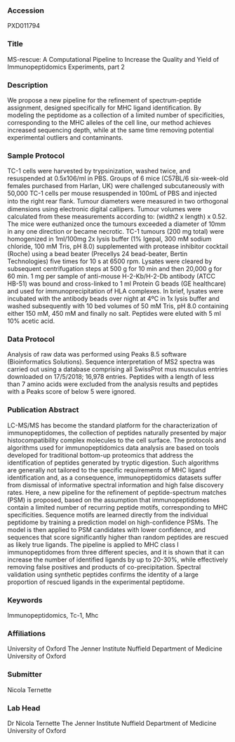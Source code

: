 ### Accession
PXD011794

### Title
MS-rescue: A Computational Pipeline to Increase the Quality and Yield of Immunopeptidomics Experiments, part 2

### Description
We propose a new pipeline for the refinement of spectrum-peptide assignment, designed specifically for MHC ligand identification. By modeling the peptidome as a collection of a limited number of specificities, corresponding to the MHC alleles of the cell line, our method achieves increased sequencing depth, while at the same time removing potential experimental outliers and contaminants.

### Sample Protocol
TC-1 cells were harvested by trypsinization, washed twice, and resuspended at 0.5x106/ml in PBS. Groups of 6 mice (C57BL/6 six-week-old females purchased from Harlan, UK) were challenged subcutaneously with 50,000 TC-1 cells per mouse resuspended in 100mL of PBS and injected into the right rear ﬂank. Tumour diameters were measured in two orthogonal dimensions using electronic digital callipers. Tumour volumes were calculated from these measurements according to: (width2 x length) x 0.52. The mice were euthanized once the tumours exceeded a diameter of 10mm in any one direction or became necrotic.  TC-1 tumours (200 mg total) were homogenized in 1ml/100mg 2x lysis buffer (1% Igepal, 300 mM sodium chloride, 100 mM Tris, pH 8.0) supplemented with protease inhibitor cocktail (Roche) using a bead beater (Precellys 24 bead-beater, Bertin Technologies) five times for 10 s at 6500 rpm. Lysates were cleared by subsequent centrifugation steps at 500 g for 10 min and then 20,000 g for 60 min. 1 mg per sample of anti-mouse H-2-Kb/H-2-Db antibody (ATCC HB-51) was bound and cross-linked to 1 ml Protein G beads (GE healthcare) and used for immunoprecipitation of HLA complexes. In brief, lysates were incubated with the antibody beads over night at 4ºC in 1x lysis buffer and washed subsequently with 10 bed volumes of 50 mM Tris, pH 8.0 containing either 150 mM, 450 mM and finally no salt. Peptides were eluted with 5 ml 10% acetic acid.

### Data Protocol
Analysis of raw data was performed using Peaks 8.5 software (Bioinformatics Solutions). Sequence interpretation of MS2 spectra was carried out using a database comprising all SwissProt mus musculus entries downloaded on 17/5/2018; 16,978 entries. Peptides with a length of less than 7 amino acids were excluded from the analysis results and peptides with a Peaks score of below 5 were ignored.

### Publication Abstract
LC-MS/MS has become the standard platform for the characterization of immunopeptidomes, the collection of peptides naturally presented by major histocompatibility complex molecules to the cell surface. The protocols and algorithms used for immunopeptidomics data analysis are based on tools developed for traditional bottom-up proteomics that address the identification of peptides generated by tryptic digestion. Such algorithms are generally not tailored to the specific requirements of MHC ligand identification and, as a consequence, immunopeptidomics datasets suffer from dismissal of informative spectral information and high false discovery rates. Here, a new pipeline for the refinement of peptide-spectrum matches (PSM) is proposed, based on the assumption that immunopeptidomes contain a limited number of recurring peptide motifs, corresponding to MHC specificities. Sequence motifs are learned directly from the individual peptidome by training a prediction model on high-confidence PSMs. The model is then applied to PSM candidates with lower confidence, and sequences that score significantly higher than random peptides are rescued as likely true ligands. The pipeline is applied to MHC class I immunopeptidomes from three different species, and it is shown that it can increase the number of identified ligands by up to 20-30%, while effectively removing false positives and products of co-precipitation. Spectral validation using synthetic peptides confirms the identity of a large proportion of rescued ligands in the experimental peptidome.

### Keywords
Immunopeptidomics, Tc-1, Mhc

### Affiliations
University of Oxford
The Jenner Institute Nuffield Department of Medicine University of Oxford

### Submitter
Nicola Ternette

### Lab Head
Dr Nicola Ternette
The Jenner Institute Nuffield Department of Medicine University of Oxford


